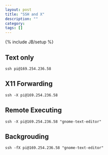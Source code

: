 ```yaml
---
layout: post
title: "SSH and X"
description: ""
category: 
tags: []
---
```

{% include JB/setup %}

## Text only

    ssh pi@169.254.236.58

## X11 Forwarding

    ssh -X pi@169.254.236.58

## Remote Executing

    ssh -X pi@169.254.236.58 "gnome-text-editor"

## Backgrouding

    ssh -fX pi@169.254.236.58 "gnome-text-editor"

